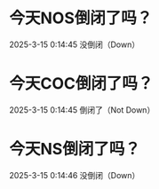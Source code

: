 # 今天NOS倒闭了吗？

2025-3-15 0:14:45 没倒闭（Down）

# 今天COC倒闭了吗？

2025-3-15 0:14:45 倒闭了（Not Down）

# 今天NS倒闭了吗？

2025-3-15 0:14:46 没倒闭（Down）


